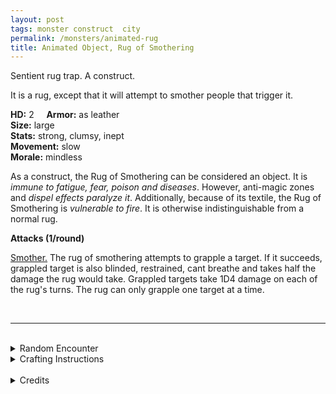 ```yaml
---
layout: post
tags: monster construct  city
permalink: /monsters/animated-rug
title: Animated Object, Rug of Smothering
---
```


Sentient rug trap. A construct.

It is a rug, except that it will attempt to smother people that trigger it.

**HD:** 2  &nbsp; &nbsp;  **Armor:** as leather <br>
**Size:** large <br>
**Stats:** strong, clumsy, inept <br>
**Movement:** slow <br>
**Morale:** mindless <br>

As a construct, the Rug of Smothering can be considered an object. It is *immune to fatigue, fear, poison and diseases*. However, anti-magic zones and *dispel effects paralyze it*. Additionally, because of its textile, the Rug of Smothering is *vulnerable to fire*. It is otherwise indistinguishable from a normal rug.

**Attacks (1/round)**

<ins>Smother.</ins> The rug of smothering attempts to grapple a target. If it succeeds, grappled target is also blinded, restrained, cant breathe and takes half the damage the rug would take. Grappled targets take 1D4 damage on each of the rug's turns. The rug can only grapple one target at a time.

<br>

---

<br> 

<details markdown="1">
<summary>Random Encounter</summary>

1. **Monster:** 1 rug of smothering.
1. **Lair:** A cozy room, with carpet, tapestry and nice furniture. <br>	&nbsp; OR <br>	**Omen:** “Is this carpet is new?”
1. **Spoor:** A smothered person, on a carpet.
1. **Tracks:** An invoice for a fancy carpet, with a delivery address.
1. **Trace:** [Rumor] A nursery rhyme about a kid dying under a rug.  
1. **Trace:** The contract to hire a transmuter.
</details>

<details markdown="1">
<summary>Crafting Instructions</summary>

Creating a rug of smothering takes 2 spell dices and a carpet worth 2 [treasures](https://saltygoo.github.io/2020/11/10/extra-rules#treasures). Roll 1D6 to know the result. Add 1 to your roll for each extra spell dice spent.

1. Its a normal rug.
1. It is hostile.
1. It’s a flying carpet for 1D100 hours.
1. It acts like a cat.
1. It will work only once.
1. It is perfectly under your control.
</details>

<br>

<details markdown="1">
<summary>Credits</summary>
A classic for a good reason. Adapted from the [Monster Manual (5e)](https://5e.tools/book.html#mm) — SaltyGoo
</details>
